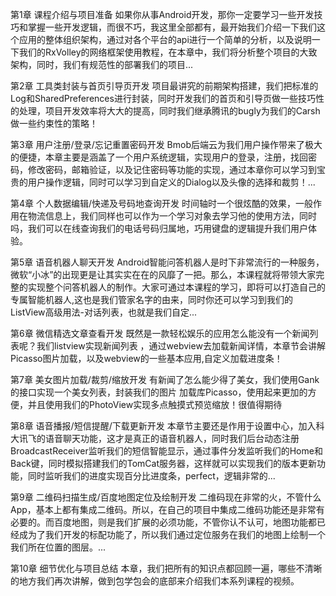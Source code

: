 第1章 课程介绍与项目准备
如果你从事Android开发，那你一定要学习一些开发技巧和掌握一些开发逻辑，而很不巧，我这里全部都有，最开始我们介绍一下我们这个应用的整体组织架构，通过对各个平台的api进行一个简单的分析，以及说明一下我们的RxVolley的网络框架使用教程，在本章中，我们将分析整个项目的大致架构，同时，我们有规范性的部署我们的项目...

第2章 工具类封装与首页引导页开发
项目最讲究的前期架构搭建，我们把标准的Log和SharedPreferences进行封装，同时开发我们的首页和引导页做一些技巧性的处理，项目开发效率将大大的提高，同时我们继承腾讯的bugly为我们的Carsh做一些约束性的策略！


第3章 用户注册/登录/忘记重置密码开发
Bmob后端云为我们用户操作带来了极大的便捷，本章主要是涵盖了一个用户系统逻辑，实现用户的登录，注册，找回密码，修改密码，邮箱验证，以及记住密码等功能的实现，通过本章你可以学习到宝贵的用户操作逻辑，同时可以学习到自定义的Dialog以及头像的选择和裁剪！...


第4章 个人数据编辑/快递及号码地查询开发
时间轴时一个很炫酷的效果，一般作用在物流信息上，我们同样也可以作为一个学习对象去学习他的使用方法，同时吗，我们可以在线查询我们的电话号码归属地，巧用键盘的逻辑提升我们用户体验。


第5章 语音机器人聊天开发
Android智能问答机器人是时下非常流行的一种服务，微软“小冰”的出现更是让其实实在在的风靡了一把。那么，本课程就将带领大家完整的实现整个问答机器人的制作。大家可通过本课程的学习，即将可以打造自己的专属智能机器人,这也是我们管家名字的由来，同时你还可以学习到我们的ListView高级用法-对话列表，也就是我们自定...


第6章 微信精选文章查看开发
既然是一款轻松娱乐的应用怎么能没有一个新闻列表呢？我们listview实现新闻列表 ，通过webview去加载新闻详情，本章节会讲解Picasso图片加载，以及webview的一些基本应用,自定义加载进度条！


第7章 美女图片加载/裁剪/缩放开发
有新闻了怎么能少得了美女，我们使用Gank的接口实现一个美女列表，封装我们的图片 加载库Picasso，使用起来更加的方便，并且使用我们的PhotoView实现多点触摸式预览缩放！很值得期待


第8章 语音播报/短信提醒/下载更新开发
本章节主要还是作用于设置中心，加入科大讯飞的语音聊天功能，这才是真正的语音机器人，同时我们后台动态注册BroadcastReceiver监听我们的短信智能显示，通过事件分发监听我们的Home和Back键，同时模拟搭建我们的TomCat服务器，这样就可以实现我们的版本更新功能，同时监听我们的进度实现百分比进度条，perfect，逻辑非常的...


第9章 二维码扫描生成/百度地图定位及绘制开发
二维码现在非常的火，不管什么App，基本上都有集成二维码。所以，在自己的项目中集成二维码功能还是非常有必要的。而百度地图，则是我们扩展的必须功能，不管你认不认可，地图功能都已经成为了我们开发的标配功能了，所以我们通过定位服务在我们的地图上绘制一个我们所在位置的图层。...


第10章 细节优化与项目总结
本章，我们把所有的知识点都回顾一遍，哪些不清晰的地方我们再次讲解，做到包学包会的底部来介绍我们本系列课程的视频。